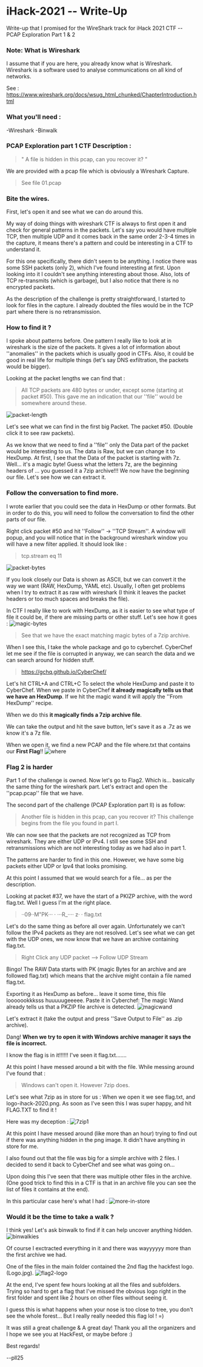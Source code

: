 # iHack-2021 -- Write-Up
Write-up that I promised for the WireShark track for iHack 2021 CTF -- PCAP Exploration Part 1 & 2

### Note: What is Wireshark
I assume that if you are here, you already know
what is Wireshark. Wireshark is a software used to analyse 
communications on all kind of networks. 

See : https://www.wireshark.org/docs/wsug_html_chunked/ChapterIntroduction.html

### What you'll need :
-Wireshark
-Binwalk

### PCAP Exploration part 1 CTF Description : 

> " A file is hidden in this pcap, can you recover it? "

We are provided with a pcap file which is obviously a Wireshark Capture.
> See file 01.pcap

### Bite the wires.
First, let's open it and see what we can do around this.

My way of doing things with wireshark CTF is always to first open it and check for general patterns in the packets.
Let's say you would have multiple TCP, then multiple UDP and it comes back in the same order 2-3-4 times in the capture, it means there's a pattern and could be interesting in a CTF to understand it.

For this one specifically, there didn't seem to be anything.
I notice there was some SSH packets (only 2), which I've found interesting at first. Upon looking into it I couldn't see anything interesting about those.
Also, lots of TCP re-transmits (which is garbage), but I also notice that there is no encrypted packets.

As the description of the challenge is pretty straightforward, I started to look for files in the capture. 
I already doubted the files would be in the TCP part where there is no retransmission.

### How to find it ?

I spoke about patterns before. One pattern I really like to look at in wireshark is the size of the packets.
It gives a lot of information about ''anomalies'' in the packets which is usually good in CTFs. Also, it could be good in real life for multiple things (let's say DNS exfiltration, the packets would be bigger).

Looking at the packet lengths we can find that : 
> All TCP packets are 480 bytes or under, except some (starting at packet #50).
This gave me an indication that our ''file'' would be somewhere around these.

![packet-length](https://user-images.githubusercontent.com/16509773/122678081-35638d80-d1b3-11eb-83b9-d2403ddfc9f0.jpg)

Let's see what we can find in the first big Packet. The packet #50.
(Double click it to see raw packets).

As we know that we need to find a ''file'' only the Data part of the packet would be interesting to us. The data is Raw, but we can change it to HexDump.
At first, I see that the Data of the packet is starting with 7z. Well... it's a magic byte! Guess what the letters 7z, are the beginning headers of ... you guessed it a 7zip archive!!!
We now have the beginning our file. Let's see how we can extract it.

### Follow the conversation to find more.
I wrote earlier that you could see the data in HexDump or other formats. 
But in order to do this, you will need to follow the conversation to find the other parts of our file.

Right click packet #50 and hit ''Follow'' -> ''TCP Stream''.
A window will popup, and you will notice that in the background wireshark window you will have a new filter applied. It should look like :
> tcp.stream eq 11

![packet-bytes](https://user-images.githubusercontent.com/16509773/122678317-4cef4600-d1b4-11eb-8ba2-b8e25ca977b7.jpg)

If you look closely our Data is shown as ASCII, but we can convert it the way we want (RAW, HexDump, YAML etc).
Usually, I often get problems when I try to extract it as raw with wireshark (I think it leaves the packet headers or too much spaces and breaks the file).

In CTF I really like to work with HexDump, as it is easier to see what type of file it could be, if there are missing parts or other stuff.
Let's see how it goes :
![magic-bytes](https://user-images.githubusercontent.com/16509773/122678418-cb4be800-d1b4-11eb-9218-b207ef0f1368.jpg)
> See that we have the exact matching magic bytes of a 7zip archive.

When I see this, I take the whole package and go to cyberchef.
CyberChef let me see if the file is corrupted in anyway, we can search the data and we can search around for hidden stuff.
> https://gchq.github.io/CyberChef/

Let's hit CTRL+A and CTRL+C To select the whole HexDump and paste it to CyberChef.
When we paste in CyberChef **it already magically tells us that we have an HexDump**.
If we hit the magic wand it will apply the ''From HexDump'' recipe.

When we do this **it magically finds a 7zip archive file**.

We can take the output and hit the save button, let's save it as a .7z as we know it's a 7z file.

When we open it, we find a new PCAP and the file where.txt that contains our **First Flag**!!
![where](https://user-images.githubusercontent.com/16509773/122678697-e2d7a080-d1b5-11eb-944d-a390fbedd201.jpg)

### Flag 2 is harder
Part 1 of the challenge is owned. Now let's go to Flag2. Which is... basically the same thing for the wireshark part.
Let's extract and open the ''pcap.pcap'' file that we have.

The second part of the challenge (PCAP Exploration part II) is as follow: 
> Another file is hidden in this pcap, can you recover it?
> This challenge begins from the file you found in part I.


We can now see that the packets are not recognized as TCP from wireshark. They are either UDP or IPv4.
I still see some SSH and retransmissions which are not interesting today as we had also in part 1.

The patterns are harder to find in this one. However, we have some big packets either UDP or Ipv4 that looks promising.

At this point I assumed that we would search for a file... as per the description.

Looking at packet #37, we have the start of a PKIZP archive, with the word flag.txt. Well I guess I'm at the right place.
> ··09··M"PK···   · ···R_····   z·  ·   flag.txt

Let's do the same thing as before all over again. Unfortunately we can't follow the IPv4 packets as they are not resolved.
Let's see what we can get with the UDP ones, we now know that we have an archive containing flag.txt.

> Right Click any UDP packet --> Follow UDP Stream

Bingo!
The RAW Data starts with PK (magic Bytes for an archive and are followed flag.txt) which means that the archive might contain a file named flag.txt.

Exporting it as HexDump as before... leave it some time, this file looooookkksss huuuuugeeeee.
Paste it in Cyberchef: 
The magic Wand already tells us that a PKZIP file archive is detected.
![magicwand](https://user-images.githubusercontent.com/16509773/122679364-8924a580-d1b8-11eb-98ef-b867569e3ec6.jpg)

Let's extract it (take the output and press ''Save Output to File'' as .zip archive).

Dang!
**When we try to open it with Windows archive manager it says the file is incorrect.**

I know the flag is in it!!!!!! I've seen it flag.txt.......

At this point I have messed around a bit with the file. While messing around I've found that : 
> Windows can't open it. However 7zip does.

Let's see what 7zip as in store for us : 
When we open it we see flag.txt, and logo-ihack-2020.png.
As soon as I've seen this I was super happy, and hit FLAG.TXT to find it !

Here was my deception :
![7zip1](https://user-images.githubusercontent.com/16509773/122682643-bb3e0380-d1c8-11eb-86a2-c385d3fb0c1e.jpg)

At this point I have messed around (like more than an hour) trying to find out if there was anything hidden in the png image.
It didn't have anything in store for me.

I also found out that the file was big for a simple archive with 2 files. 
I decided to send it back to CyberChef and see what was going on... 

Upon doing this I've seen that there was multiple other files in the archive.
(One good trick to find this in a CTF is that in an archive file you can see the list of files it contains at the end).

In this particular case here's what I had :
![more-in-store](https://user-images.githubusercontent.com/16509773/122679673-ce95a280-d1b9-11eb-9f61-b5c334bbe66c.jpg)

### Would it be the time to take a walk ?
I think yes! Let's ask binwalk to find if it can help uncover anything hidden.
![binwalkies](https://user-images.githubusercontent.com/16509773/122679891-af4b4500-d1ba-11eb-8aeb-d1718a62aa24.jpg)

Of course I exctracted everything in it and there was wayyyyyy more than the first archive we had.

One of the files in the main folder contained the 2nd flag the hackfest logo. (Logo.jpg).
![flag2-logo](https://user-images.githubusercontent.com/16509773/122679963-0bae6480-d1bb-11eb-935f-4d5ef2d55a1f.jpg)

At the end, I've spent few hours looking at all the files and subfolders.
Trying so hard to get a flag that I've missed the obvious logo right in the first folder and spent like 2 hours on other files without seeing it.

I guess this is what happens when your nose is too close to tree, you don't see the whole forest... But I really really needed this flag lol ! =)

It was still a great challenge & A great day! 
Thank you all the organizers and I hope we see you at HackFest, or maybe before :)

Best regards!

--pll25







